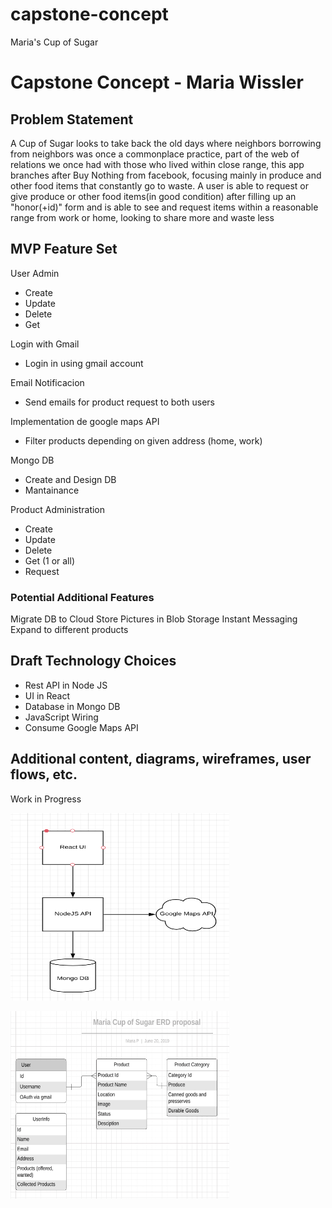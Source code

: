 # capstone-concept
Maria's Cup of Sugar
# Capstone Concept - Maria Wissler

## Problem Statement 

A Cup of Sugar looks to take back the old days where neighbors borrowing from neighbors was once a commonplace practice, part of the web of relations we once had with those who lived within close range, this app branches after Buy Nothing from facebook, focusing mainly in produce and other food items that constantly go to waste. A user is able to request or give produce or other food items(in good condition) after filling up an "honor(+id)" form and is able to see and request items within a reasonable range from work or home, looking to share more and waste less

## MVP Feature Set

User Admin 
- Create 
- Update
- Delete 
- Get

Login with Gmail
- Login in using gmail account 

Email Notificacion
- Send emails for product request to both users 
 
Implementation de google maps API 
- Filter products depending on given address (home, work)
 
 Mongo DB 
- Create and Design DB
- Mantainance

Product Administration 
- Create 
- Update
- Delete 
- Get (1 or all)
- Request 

### Potential Additional Features

Migrate DB to Cloud 
Store Pictures in Blob Storage 
Instant Messaging
Expand to different products 

## Draft Technology Choices

- Rest API in Node JS 
- UI in React 
- Database in Mongo DB
- JavaScript Wiring 
- Consume Google Maps API 

## Additional content, diagrams, wireframes, user flows, etc.
Work in Progress 
<p align="left">
  <img width="350" height="300" src="https://github.com/MariaWissler/capstone/blob/master/project_stack.png">
</p>
<p align="left">
  <img width="350" height="300" src="https://github.com/MariaWissler/capstone/blob/master/Snip%202019-06-20%2021.29.38.png">
</p>

